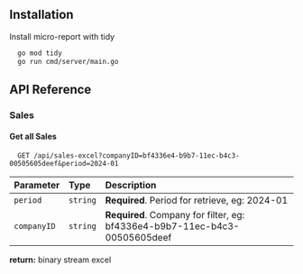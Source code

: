 
## Installation

Install micro-report with tidy

```bash
  go mod tidy
  go run cmd/server/main.go
```

## API Reference

### Sales

#### Get all Sales

```http
  GET /api/sales-excel?companyID=bf4336e4-b9b7-11ec-b4c3-00505605deef&period=2024-01
```

| Parameter | Type     | Description                |
| :-------- | :------- | :------------------------- |
| `period` | `string` | **Required**. Period for retrieve, eg: 2024-01|
| `companyID` | `string` | **Required**. Company for filter, eg: bf4336e4-b9b7-11ec-b4c3-00505605deef|

**return:** binary stream excel 